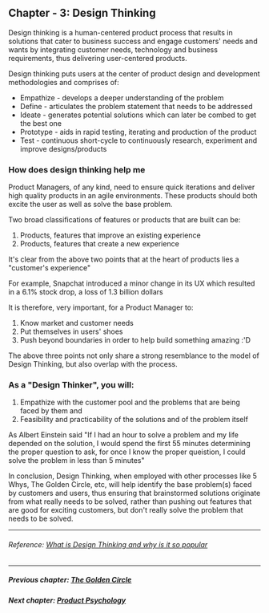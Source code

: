 ## Chapter - 3: Design Thinking
Design thinking is a human-centered product process that results in solutions that cater to business success and engage customers' needs and wants by integrating customer needs, technology and business requirements, thus delivering user-centered products. 

Design thinking puts users at the center of product design and development methodologies and comprises of:

* Empathize - develops a deeper understanding of the problem
* Define - articulates the problem statement that needs to be addressed 
* Ideate - generates potential solutions which can later be combed to get the best one
* Prototype - aids in rapid testing, iterating and production of the product 
* Test - continuous short-cycle to continuously research, experiment and improve designs/products

### How does design thinking help me

Product Managers, of any kind, need to ensure quick iterations and deliver high quality products in an agile environments. These products should both excite the user as well as solve the base problem. 

Two broad classifications of features or products that are built can be: 

1. Products, features that improve an existing experience 
2. Products, features that create a new experience 

It's clear from the above two points that at the heart of products lies a "customer's experience" 

For example, Snapchat introduced a minor change in its UX which resulted in a 6.1% stock drop, a loss of 1.3 billion dollars

It is therefore, very important, for a Product Manager to:

1. Know market and customer needs
2. Put themselves in users' shoes 
3. Push beyond boundaries in order to help build something amazing :'D 

The above three points not only share a strong resemblance to the model of Design Thinking, but also overlap with the process. 

### As a "Design Thinker", you will:

1. Empathize with the customer pool and the problems that are being faced by them
and
2. Feasibility and practicability of the solutions and of the problem itself 

As Albert Einstein said "If I had an hour to solve a problem and my life depended on the solution, I would spend the first 55 minutes determining the proper question to ask, for once I know the proper queistion, I could solve the problem in less than 5 minutes" 

In conclusion, Design Thinking, when employed with other processes like 5 Whys, The Golden Circle, etc, will help identify the base problem(s) faced by customers and users, thus ensuring that brainstormed solutions originate from what really needs to be solved, rather than pushing out features that are good for exciting customers, but don't really solve the problem that needs to be solved. 

<hr/>

###### Reference: [What is Design Thinking and why is it so popular](https://www.interaction-design.org/literature/article/what-is-design-thinking-and-why-is-it-so-popular)

<hr/>

##### Previous chapter: [The Golden Circle](Ch2.md)

##### Next chapter: [Product Psychology](Ch4.md)
